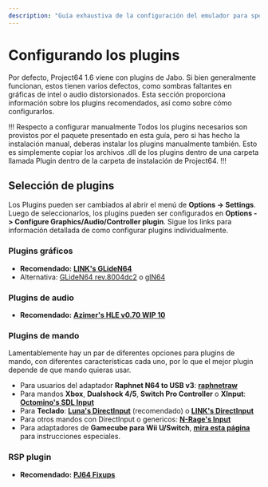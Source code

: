 ```yaml
---
description: "Guía exhaustiva de la configuración del emulador para speedruns de Super Mario 64" 
---
```


# Configurando los plugins

Por defecto, Project64 1.6 viene con plugins de Jabo. Si bien generalmente funcionan, estos tienen varios defectos, como sombras faltantes en gráficas de intel o audio distorsionados. Esta sección proporciona información sobre los plugins recomendados, así como sobre cómo configurarlos.

!!! Respecto a configurar manualmente
Todos los plugins necesarios son provistos por el paquete presentado en esta guía, pero si has hecho la instalación manual, deberas instalar los plugins manualmente también. Esto es simplemente copiar los archivos .dll de los plugins dentro de una carpeta llamada Plugin dentro de la carpeta de instalación de Project64.
!!!

## Selección de plugins
Los Plugins pueden ser cambiados al abrir el menú  de **Options -> Settings**. Luego de seleccionarlos, los plugins pueden ser configurados en **Options -> Configure Graphics/Audio/Controller plugin**. Sigue los links para información detallada de como configurar plugins individualmente.

### Plugins gráficos
- **Recomendado:** [**LINK's GLideN64**](gliden64_link.md)
- Alternativa: [GLideN64 rev.8004dc2](gliden64_old.md) o [glN64](gln64.md)

### Plugins de audio
- **Recomendado:** [**Azimer's HLE v0.70 WIP 10**](azi.md)

### Plugins de mando
Lamentablemente hay un par de diferentes opciones para plugins de mando, con diferentes características cada uno, por lo que el mejor plugin depende de que mando quieras usar.

- Para usuarios del adaptador **Raphnet N64 to USB v3**: [**raphnetraw**](raphnetraw.md)
- Para mandos **Xbox**, **Dualshock 4/5**, **Switch Pro Controller** o **XInput**: [**Octomino's SDL Input**](octomino.md)
- Para  **Teclado**: [**Luna's DirectInput**](luna.md) (recomendado) o [**LINK's DirectInput**](keyboardinput.md)
- Para otros mandos con DirectInput o genericos: [**N-Rage's Input**](nrage.md)
- Para adaptadores de **Gamecube para Wii U/Switch**, [**mira esta página**](wiiu_gc.md) para instrucciones especiales.

### RSP plugin

- **Recomendado:** [**PJ64 Fixups**](fixups.md)
